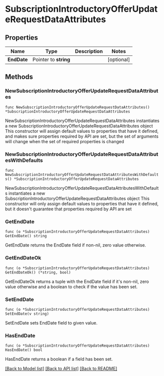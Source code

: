 # SubscriptionIntroductoryOfferUpdateRequestDataAttributes

## Properties

Name | Type | Description | Notes
------------ | ------------- | ------------- | -------------
**EndDate** | Pointer to **string** |  | [optional] 

## Methods

### NewSubscriptionIntroductoryOfferUpdateRequestDataAttributes

`func NewSubscriptionIntroductoryOfferUpdateRequestDataAttributes() *SubscriptionIntroductoryOfferUpdateRequestDataAttributes`

NewSubscriptionIntroductoryOfferUpdateRequestDataAttributes instantiates a new SubscriptionIntroductoryOfferUpdateRequestDataAttributes object
This constructor will assign default values to properties that have it defined,
and makes sure properties required by API are set, but the set of arguments
will change when the set of required properties is changed

### NewSubscriptionIntroductoryOfferUpdateRequestDataAttributesWithDefaults

`func NewSubscriptionIntroductoryOfferUpdateRequestDataAttributesWithDefaults() *SubscriptionIntroductoryOfferUpdateRequestDataAttributes`

NewSubscriptionIntroductoryOfferUpdateRequestDataAttributesWithDefaults instantiates a new SubscriptionIntroductoryOfferUpdateRequestDataAttributes object
This constructor will only assign default values to properties that have it defined,
but it doesn't guarantee that properties required by API are set

### GetEndDate

`func (o *SubscriptionIntroductoryOfferUpdateRequestDataAttributes) GetEndDate() string`

GetEndDate returns the EndDate field if non-nil, zero value otherwise.

### GetEndDateOk

`func (o *SubscriptionIntroductoryOfferUpdateRequestDataAttributes) GetEndDateOk() (*string, bool)`

GetEndDateOk returns a tuple with the EndDate field if it's non-nil, zero value otherwise
and a boolean to check if the value has been set.

### SetEndDate

`func (o *SubscriptionIntroductoryOfferUpdateRequestDataAttributes) SetEndDate(v string)`

SetEndDate sets EndDate field to given value.

### HasEndDate

`func (o *SubscriptionIntroductoryOfferUpdateRequestDataAttributes) HasEndDate() bool`

HasEndDate returns a boolean if a field has been set.


[[Back to Model list]](../README.md#documentation-for-models) [[Back to API list]](../README.md#documentation-for-api-endpoints) [[Back to README]](../README.md)


